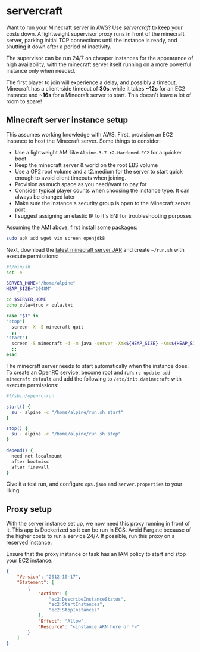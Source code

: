 # servercraft
Want to run your Minecraft server in AWS? Use _servercraft_ to keep your costs down. A lightweight supervisor proxy runs in front of the minecraft server, parking initial TCP connections until the instance is ready, and shutting it down after a period of inactivity.

The supervisor can be run 24/7 on cheaper instances for the appearance of high availability, with the minecraft server itself running on a more powerful instance only when needed.

The first player to join will experience a delay, and possibly a timeout. Minecraft has a client-side timeout of **30s**, while it takes **~12s** for an EC2 instance and **~16s** for a Minecraft server to start. This doesn't leave a lot of room to spare!

## Minecraft server instance setup
This assumes working knowledge with AWS. First, provision an EC2 instance to host the Minecraft server. Some things to consider:

* Use a lightweight AMI like `Alpine-3.7-r2-Hardened-EC2` for a quicker boot
* Keep the minecraft server & world on the root EBS volume
* Use a GP2 root volume and a t2.medium for the server to start quick enough to avoid client timeouts when joining.
* Provision as much space as you need/want to pay for
* Consider typical player counts when choosing the instance type. It can always be changed later
* Make sure the instance's security group is open to the Minecraft server port
* I suggest assigning an elastic IP to it's ENI for troubleshooting purposes

Assuming the AMI above, first install some packages:

```sh
sudo apk add wget vim screen openjdk8
```

Next, download the [latest minecraft server JAR](https://minecraft.net/en-us/download/server) and create `~/run.sh` with execute permissions:

```sh
#!/bin/sh
set -e

SERVER_HOME="/home/alpine"
HEAP_SIZE="2048M"

cd $SERVER_HOME
echo eula=true > eula.txt

case "$1" in
"stop")
  screen -X -S minecraft quit
  ;;
"start")
  screen -S minecraft -d -m java -server -Xmx${HEAP_SIZE} -Xms${HEAP_SIZE} -jar server.jar nogui
  ;;
esac
```

The minecraft server needs to start automatically when the instance does. To create an OpenRC service, become root and run: `rc-update add minecraft default` and add the following to `/etc/init.d/minecraft` with execute permissions:

```sh
#!/sbin/openrc-run

start() {
  su - alpine -c "/home/alpine/run.sh start"
}

stop() {
  su - alpine -c "/home/alpine/run.sh stop"
}

depend() {
  need net localmount
  after bootmisc
  after firewall
}
```

Give it a test run, and configure `ops.json` and `server.properties` to your liking.

## Proxy setup
With the server instance set up, we now need this proxy running in front of it. This app is Dockerized so it can be run in ECS. Avoid Fargate because of the higher costs to run a service 24/7. If possible, run this proxy on a reserved instance.

Ensure that the proxy instance or task has an IAM policy to start and stop your EC2 instance:

```json
{
    "Version": "2012-10-17",
    "Statement": [
        {
            "Action": [
                "ec2:DescribeInstanceStatus",
                "ec2:StartInstances",
                "ec2:StopInstances"
            ],
            "Effect": "Allow",
            "Resource": "<instance ARN here or *>"
        }
    ]
}
```
